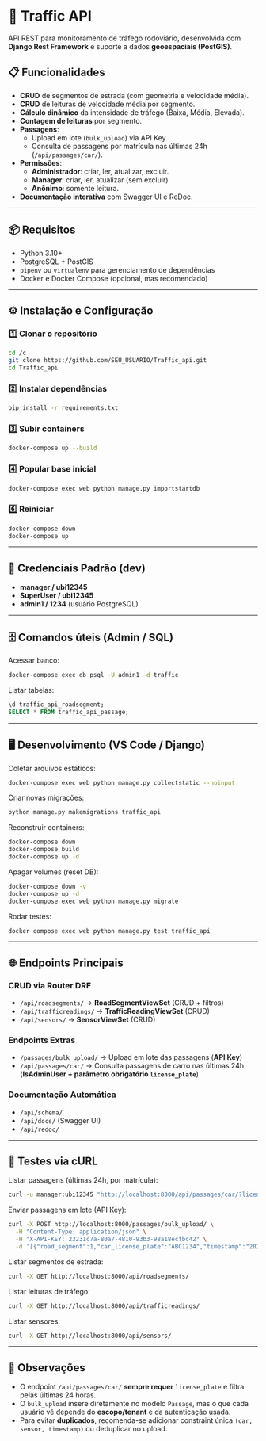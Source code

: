 # 🚦 Traffic API

API REST para monitoramento de tráfego rodoviário, desenvolvida com **Django Rest Framework** e suporte a dados **geoespaciais (PostGIS)**.

## 📋 Funcionalidades
- **CRUD** de segmentos de estrada (com geometria e velocidade média).
- **CRUD** de leituras de velocidade média por segmento.
- **Cálculo dinâmico** da intensidade de tráfego (Baixa, Média, Elevada).
- **Contagem de leituras** por segmento.
- **Passagens**:
  - Upload em lote (`bulk_upload`) via API Key.
  - Consulta de passagens por matrícula nas últimas 24h (`/api/passages/car/`).
- **Permissões**:
  - **Administrador**: criar, ler, atualizar, excluir.
  - **Manager**: criar, ler, atualizar (sem excluir).
  - **Anônimo**: somente leitura.
- **Documentação interativa** com Swagger UI e ReDoc.

---

## 📦 Requisitos
- Python 3.10+
- PostgreSQL + PostGIS
- `pipenv` ou `virtualenv` para gerenciamento de dependências
- Docker e Docker Compose (opcional, mas recomendado)

---

## ⚙️ Instalação e Configuração

### 1️⃣ Clonar o repositório
```bash
cd /c
git clone https://github.com/SEU_USUARIO/Traffic_api.git
cd Traffic_api
```

### 2️⃣ Instalar dependências
```bash
pip install -r requirements.txt
```

### 3️⃣ Subir containers
```bash
docker-compose up --build
```

### 4️⃣  Popular base inicial
```bash
docker-compose exec web python manage.py importstartdb
```

### 6️⃣ Reiniciar
```bash
docker-compose down
docker-compose up
```

---

## 🔑 Credenciais Padrão (dev)
- **manager / ubi12345**
- **SuperUser / ubi12345**
- **admin1 / 1234** (usuário PostgreSQL)

---

## 🗄️ Comandos úteis (Admin / SQL)

Acessar banco:
```bash
docker-compose exec db psql -U admin1 -d traffic
```
Listar tabelas:
```sql
\d traffic_api_roadsegment;
SELECT * FROM traffic_api_passage;
```

---

## 🖥️ Desenvolvimento (VS Code / Django)

Coletar arquivos estáticos:
```bash
docker-compose exec web python manage.py collectstatic --noinput
```

Criar novas migrações:
```bash
python manage.py makemigrations traffic_api
```

Reconstruir containers:
```bash
docker-compose down
docker-compose build
docker-compose up -d
```

Apagar volumes (reset DB):
```bash
docker-compose down -v
docker-compose up -d
docker-compose exec web python manage.py migrate
```

Rodar testes:
```bash
docker compose exec web python manage.py test traffic_api
```

---

## 🌐 Endpoints Principais

### CRUD via Router DRF
- `/api/roadsegments/` → **RoadSegmentViewSet** (CRUD + filtros)
- `/api/trafficreadings/` → **TrafficReadingViewSet** (CRUD)
- `/api/sensors/` → **SensorViewSet** (CRUD)

### Endpoints Extras
- `/passages/bulk_upload/` → Upload em lote das passagens (**API Key**)
- `/api/passages/car/` → Consulta passagens de carro nas últimas 24h (**IsAdminUser + parâmetro obrigatório `license_plate`**)

### Documentação Automática
- `/api/schema/`
- `/api/docs/` (Swagger UI)
- `/api/redoc/`

---

## 🧪 Testes via cURL

Listar passagens (últimas 24h, por matrícula):
```bash
curl -u manager:ubi12345 "http://localhost:8000/api/passages/car/?license_plate=ABC1234"
```

Enviar passagens em lote (API Key):
```bash
curl -X POST http://localhost:8000/passages/bulk_upload/ \
  -H "Content-Type: application/json" \
  -H "X-API-KEY: 23231c7a-80a7-4810-93b3-98a18ecfbc42" \
  -d '[{"road_segment":1,"car_license_plate":"ABC1234","timestamp":"2025-08-12T14:30:00Z","sensor_uuid":"270e4cc0-d454-4b42-8682-80e87c3d163c"}]'
```

Listar segmentos de estrada:
```bash
curl -X GET http://localhost:8000/api/roadsegments/
```

Listar leituras de tráfego:
```bash
curl -X GET http://localhost:8000/api/trafficreadings/
```

Listar sensores:
```bash
curl -X GET http://localhost:8000/api/sensors/
```

---

## 📌 Observações
- O endpoint `/api/passages/car/` **sempre requer** `license_plate` e filtra pelas últimas 24 horas.
- O `bulk_upload` insere diretamente no modelo `Passage`, mas o que cada usuário vê depende do **escopo/tenant** e da autenticação usada.
- Para evitar **duplicados**, recomenda-se adicionar constraint única `(car, sensor, timestamp)` ou deduplicar no upload.
